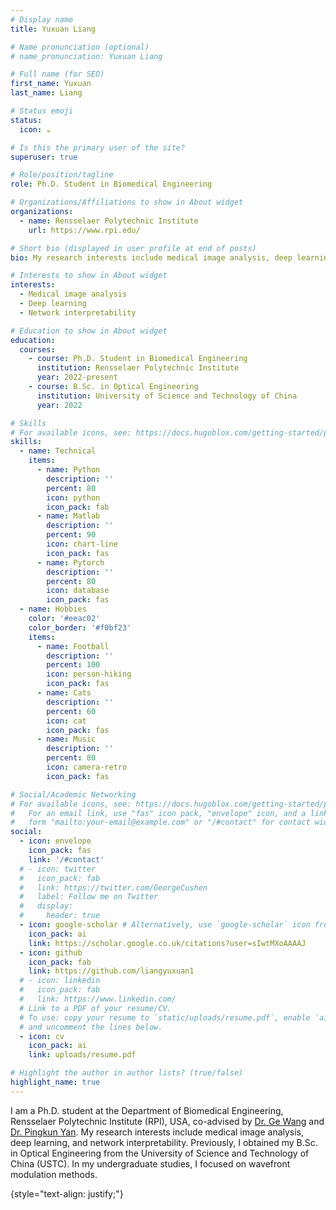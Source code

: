 ```yaml
---
# Display name
title: Yuxuan Liang

# Name pronunciation (optional)
# name_pronunciation: Yuxuan Liang

# Full name (for SEO)
first_name: Yuxuan
last_name: Liang

# Status emoji
status:
  icon: ☕️

# Is this the primary user of the site?
superuser: true

# Role/position/tagline
role: Ph.D. Student in Biomedical Engineering

# Organizations/Affiliations to show in About widget
organizations:
  - name: Rensselaer Polytechnic Institute
    url: https://www.rpi.edu/

# Short bio (displayed in user profile at end of posts)
bio: My research interests include medical image analysis, deep learning, and network interpretability.

# Interests to show in About widget
interests:
  - Medical image analysis
  - Deep learning
  - Network interpretability

# Education to show in About widget
education:
  courses:
    - course: Ph.D. Student in Biomedical Engineering
      institution: Rensselaer Polytechnic Institute
      year: 2022-present
    - course: B.Sc. in Optical Engineering
      institution: University of Science and Technology of China
      year: 2022

# Skills
# For available icons, see: https://docs.hugoblox.com/getting-started/page-builder/#icons
skills:
  - name: Technical
    items:
      - name: Python
        description: ''
        percent: 80
        icon: python
        icon_pack: fab
      - name: Matlab
        description: ''
        percent: 90
        icon: chart-line
        icon_pack: fas
      - name: Pytorch
        description: ''
        percent: 80
        icon: database
        icon_pack: fas
  - name: Hobbies
    color: '#eeac02'
    color_border: '#f0bf23'
    items:
      - name: Football
        description: ''
        percent: 100
        icon: person-hiking
        icon_pack: fas
      - name: Cats
        description: ''
        percent: 60
        icon: cat
        icon_pack: fas
      - name: Music
        description: ''
        percent: 80
        icon: camera-retro
        icon_pack: fas

# Social/Academic Networking
# For available icons, see: https://docs.hugoblox.com/getting-started/page-builder/#icons
#   For an email link, use "fas" icon pack, "envelope" icon, and a link in the
#   form "mailto:your-email@example.com" or "/#contact" for contact widget.
social:
  - icon: envelope
    icon_pack: fas
    link: '/#contact'
  # - icon: twitter
  #   icon_pack: fab
  #   link: https://twitter.com/GeorgeCushen
  #   label: Follow me on Twitter
  #   display:
  #     header: true
  - icon: google-scholar # Alternatively, use `google-scholar` icon from `ai` icon pack
    icon_pack: ai
    link: https://scholar.google.co.uk/citations?user=sIwtMXoAAAAJ
  - icon: github
    icon_pack: fab
    link: https://github.com/liangyuxuan1
  # - icon: linkedin
  #   icon_pack: fab
  #   link: https://www.linkedin.com/
  # Link to a PDF of your resume/CV.
  # To use: copy your resume to `static/uploads/resume.pdf`, enable `ai` icons in `params.yaml`,
  # and uncomment the lines below.
  - icon: cv
    icon_pack: ai
    link: uploads/resume.pdf

# Highlight the author in author lists? (true/false)
highlight_name: true
---
```


I am a Ph.D. student at the Department of Biomedical Engineering, Rensselaer Polytechnic Institute (RPI), USA, co-advised by [Dr. Ge Wang](https://faculty.rpi.edu/ge-wang) and [Dr. Pingkun Yan](https://faculty.rpi.edu/pingkun-yan). My research interests include medical image analysis, deep learning, and network interpretability. Previously, I obtained my B.Sc. in Optical Engineering from the University of Science and Technology of China (USTC). In my undergraduate studies, I focused on wavefront modulation methods.


{style="text-align: justify;"}
